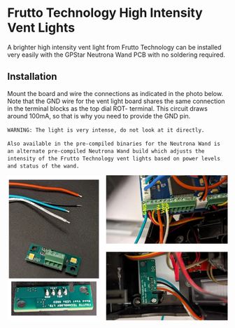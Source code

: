 # Frutto Technology High Intensity Vent Lights

A brighter high intensity vent light from Frutto Technology can be installed very easily with the GPStar Neutrona Wand PCB with no soldering required.

## Installation

Mount the board and wire the connections as indicated in the photo below. Note that the GND wire for the vent light board shares the same connection in the terminal blocks as the top dial ROT- terminal. This circuit draws around 100mA, so that is why you need to provide the GND pin.

`WARNING: The light is very intense, do not look at it directly.`

`Also available in the pre-compiled binaries for the Neutrona Wand is an alternate pre-compiled Neutrona Wand build which adjusts the intensity of the Frutto Technology vent lights based on power levels and status of the wand.`

![](images/frutto-vent-light.png)